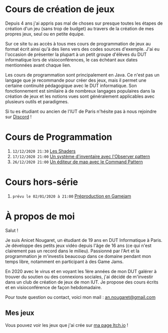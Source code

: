 # Cours de création de jeux
 Depuis 4 ans j'ai appris pas mal de choses sur presque toutes les étapes de création d'un jeu (sans trop de budget) au travers de la création de mes propres jeux, seul ou en petite équipe.

Sur ce site tu as accès à tous mes cours de programmation de jeux au format écrit ainsi qu'à des liens vers des codes sources d'exemple. J'ai eu l'occasion de présenter la plupart à un petit groupe d'élèves du DUT informatique lors de visioconférences, le cas échéant aux dates mentionnées avant chaque lien.

Les cours de programmation sont principalement en Java. Ce n'est pas un langage que je recommande pour créer des jeux, mais il permet une certaine continuité pédagogique avec le DUT informatique. Son fonctionnement est similaire à de nombreux langages populaires dans la création de jeux et les notions vues sont généralement applicables avec plusieurs outils et paradigmes.

Si tu es étudiant ou ancien de l'IUT de Paris n'hésite pas à nous rejoindre sur [Discord](discord.gg/uZFnfKp) !

# Cours de Programmation

1. `12/12/2020 21:30` [Les Shaders](./cours/shaders/cours.md)
2. `17/12/2020 21:00` [Un système d'inventaire avec l'Observer pattern](./cours/inventaireObserver/cours.md)
3. `26/12/2020 21:00` [Un éditeur de map avec le Command Pattern](./cours/editeurCommand/cours.md)

# Cours hors-série

1. `prévu le 02/01/2020 à 21:00` [Préproduction en Gamejam](./cours/preprodGamejam/main.md)

# À propos de moi
Salut !

Je suis Anicet Nougaret, un étudiant de 19 ans en DUT Informatique à Paris. Je développe des petits jeux vidéo depuis l'âge de 16 ans (ce qui n'est clairement pas un record dans le milieu). Passionné par l'Art et la programmation je m'investis beaucoup dans ce domaine pendant mon temps libre, notamment en participant à des Game Jams. 

En 2020 avec le virus et en voyant les 1ère années de mon DUT galérer à trouver du soutien ou des connexions sociales, j'ai décidé de m'investir dans un club de création de jeux de mon IUT. Je propose des cours écrits et en visioconférence de façon hebdomadaire.

Pour toute question ou contact, voici mon mail : <an.nougaret@gmail.com>

## Mes jeux
Vous pouvez voir les jeux que j'ai crée sur [ma page Itch.io](https://anicetngrt.itch.io/) !